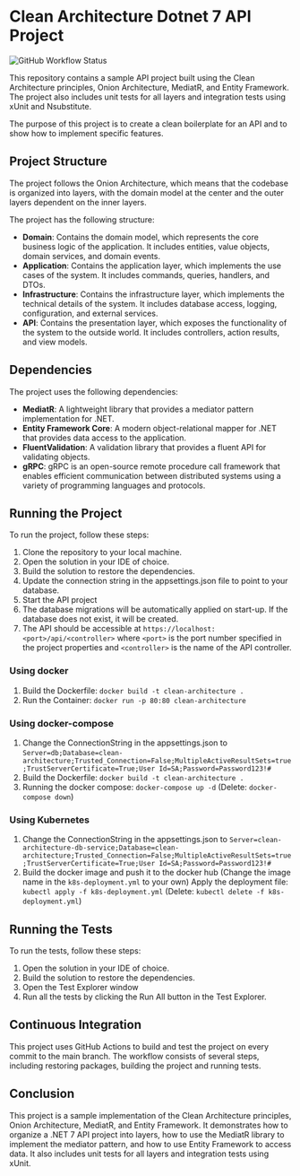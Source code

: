 # Clean Architecture Dotnet 7 API Project

![GitHub Workflow Status](https://img.shields.io/github/actions/workflow/status/alex289/CleanArchitecture/dotnet.yml)

This repository contains a sample API project built using the Clean Architecture principles, Onion Architecture, MediatR, and Entity Framework. The project also includes unit tests for all layers and integration tests using xUnit and Nsubstitute.

The purpose of this project is to create a clean boilerplate for an API and to show how to implement specific features.

## Project Structure
The project follows the Onion Architecture, which means that the codebase is organized into layers, with the domain model at the center and the outer layers dependent on the inner layers.

The project has the following structure:

- **Domain**: Contains the domain model, which represents the core business logic of the application. It includes entities, value objects, domain services, and domain events.
- **Application**: Contains the application layer, which implements the use cases of the system. It includes commands, queries, handlers, and DTOs.
- **Infrastructure**: Contains the infrastructure layer, which implements the technical details of the system. It includes database access, logging, configuration, and external services.
- **API**: Contains the presentation layer, which exposes the functionality of the system to the outside world. It includes controllers, action results, and view models.

## Dependencies
The project uses the following dependencies:

- **MediatR**: A lightweight library that provides a mediator pattern implementation for .NET.
- **Entity Framework Core**: A modern object-relational mapper for .NET that provides data access to the application.
- **FluentValidation**: A validation library that provides a fluent API for validating objects.
- **gRPC**: gRPC is an open-source remote procedure call framework that enables efficient communication between distributed systems using a variety of programming languages and protocols.

## Running the Project
To run the project, follow these steps:


1. Clone the repository to your local machine.
2. Open the solution in your IDE of choice.
3. Build the solution to restore the dependencies.
4. Update the connection string in the appsettings.json file to point to your database.
5. Start the API project
6. The database migrations will be automatically applied on start-up. If the database does not exist, it will be created.
7. The API should be accessible at `https://localhost:<port>/api/<controller>` where `<port>` is the port number specified in the project properties and `<controller>` is the name of the API controller.

### Using docker

1. Build the Dockerfile: `docker build -t clean-architecture .`
2. Run the Container: `docker run -p 80:80 clean-architecture`

### Using docker-compose

1. Change the ConnectionString in the appsettings.json to `Server=db;Database=clean-architecture;Trusted_Connection=False;MultipleActiveResultSets=true;TrustServerCertificate=True;User Id=SA;Password=Password123!#`
2. Build the Dockerfile: `docker build -t clean-architecture .`
3. Running the docker compose: `docker-compose up -d` (Delete: `docker-compose down`)

### Using Kubernetes

1. Change the ConnectionString in the appsettings.json to `Server=clean-architecture-db-service;Database=clean-architecture;Trusted_Connection=False;MultipleActiveResultSets=true;TrustServerCertificate=True;User Id=SA;Password=Password123!#`
2. Build the docker image and push it to the docker hub (Change the image name in the `k8s-deployment.yml` to your own)
Apply the deployment file: `kubectl apply -f k8s-deployment.yml` (Delete: `kubectl delete -f k8s-deployment.yml`)


## Running the Tests
To run the tests, follow these steps:

1. Open the solution in your IDE of choice.
2. Build the solution to restore the dependencies.
3. Open the Test Explorer window
4. Run all the tests by clicking the Run All button in the Test Explorer.

## Continuous Integration
This project uses GitHub Actions to build and test the project on every commit to the main branch. The workflow consists of several steps, including restoring packages, building the project and running tests.

## Conclusion
This project is a sample implementation of the Clean Architecture principles, Onion Architecture, MediatR, and Entity Framework. It demonstrates how to organize a .NET 7 API project into layers, how to use the MediatR library to implement the mediator pattern, and how to use Entity Framework to access data. It also includes unit tests for all layers and integration tests using xUnit.
